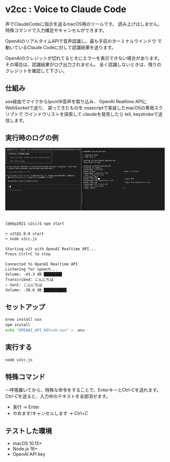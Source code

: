 # v2cc : Voice to Claude Code

声でClaudeCodeに指示を送るmacOS用のツールです。
読み上げはしません。
特殊コマンドで入力確定やキャンセルができます。

OpenAIのリアルタイムAPIで音声認識し、最も手前のターミナルウインドウ
で動いているClaude Codeに対して認識結果を送ります。

OpenAIのクレジットが切れてるときにエラーを表示できない場合があります。
その場合は、認識結果がログ出力されません。
全く認識しないときは、残りのクレジットを確認して下さい。



## 仕組み
sox経由でマイクからlpcm16音声を取り込み、
OpenAI Realtime APIにWebSocketで送り、
戻ってきたものを osascriptで実装したmacOSの専用スクリプトで
ウインドウリストを探索して claudeを発見したら tell, keystrokeで送信します。


## 実行時のログの例

![実行時の画面](capture.png)

```

[@mbp2021 v2cc]$ npm start

> v2t@1.0.0 start
> node v2cc.js

Starting v2t with OpenAI Realtime API...
Press Ctrl+C to stop

Connected to OpenAI Realtime API
Listening for speech...
Volume: -43.3 dB ████████     
Transcribed: こんにちは                           
✓ Sent: こんにちは
Volume: -38.6 dB ██████████ 

```


## セットアップ

```bash
brew install sox
npm install
echo "OPENAI_API_KEY=sk-xxx" > .env
```

## 実行する

```bash
node v2cc.js
```

## 特殊コマンド
一呼吸置いてから、特殊な命令をすることで、EnterキーとCtrl-Cを送れます。
Ctrl-Cを送ると、入力中のテキストを全部消せます。


- 実行 → Enter
- やめます/キャンセルします → Ctrl+C

## テストした環境

- macOS 10.15+
- Node.js 18+
- OpenAI API key